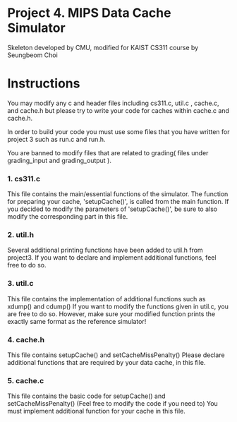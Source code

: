 # Project 4. MIPS Data Cache Simulator
Skeleton developed by CMU,
modified for KAIST CS311 course by Seungbeom Choi

# Instructions
You may modify any c and header files including cs311.c, util.c , cache.c, and cache.h but please try to write your code for caches within cache.c and cache.h. 

In order to build your code you must use some files that you have written for project 3 such as run.c and run.h. 

You are banned to modify files that are related to grading( files under grading\_input and grading\_output ). 

### 1. cs311.c 
This file contains the main/essential functions of the simulator.
The function for preparing your cache, 'setupCache()', is called from the main function.
If you decided to modify the parameters of 'setupCache()', be sure to also modify the corresponding part in this file.

### 2. util.h
Several additional printing functions have been added to util.h from project3.
If you want to declare and implement additional functions, feel free to do so.

### 3. util.c
This file contains the implementation of additional functions such as xdump() and cdump()
If you want to modify the functions given in util.c, you are free to do so.
However, make sure your modified function prints the exactly same format as the reference simulator!

### 4. cache.h
This file contains setupCache() and setCacheMissPenalty()
Please declare additional functions that are required by your data cache, in this file.

### 5. cache.c 
This file contains the basic code for setupCache() and setCacheMissPenalty()
(Feel free to modify the code if you need to)
You must implement additional function for your cache in this file.
